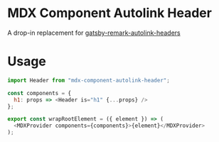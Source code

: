 # MDX Component Autolink Header

A drop-in replacement for [gatsby-remark-autolink-headers](https://www.gatsbyjs.org/packages/gatsby-remark-autolink-headers/)

# Usage

```js
import Header from "mdx-component-autolink-header";

const components = {
  h1: props => <Header is="h1" {...props} />
};

export const wrapRootElement = ({ element }) => (
  <MDXProvider components={components}>{element}</MDXProvider>
);
```
